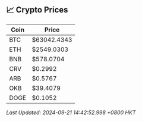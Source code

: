 ## 📈 Crypto Prices

| Coin | Price |
| ---- | ----- |
| BTC | $63042.4343 |
| ETH | $2549.0303 |
| BNB | $578.0704 |
| CRV | $0.2992 |
| ARB | $0.5767 |
| OKB | $39.4079 |
| DOGE | $0.1052 |

_Last Updated: 2024-09-21 14:42:52.998 +0800 HKT_